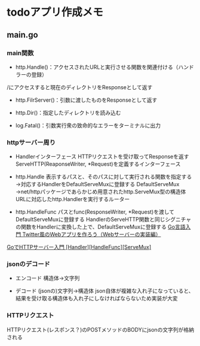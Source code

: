 # todoアプリ作成メモ

## main.go

### main関数

- http.Handle()：アクセスされたURLと実行させる関数を関連付ける（ハンドラーの登録）

/にアクセスすると現在のディレクトリをResponseとして返す

- http.FilrServer()：引数に渡したものをResponseとして返す

- http.Dir()：指定したディレクトリを読み込む

- log.Fatal()：引数実行衆の致命的なエラーをターミナルに出力

### httpサーバー周り

- Handlerインターフェース
HTTPリクエストを受け取ってResponseを返す
ServeHTTP(ReaponseWriter, *Request)を定義するインターフェース

- http.Handle
表示するパスと、そのパスに対して実行される関数を指定する
→対応するHandlerをDefaultServeMuxに登録する
DefaultServeMux
→net/httpパッケージであらかじめ用意されたhttp.ServeMux型の構造体
 URLに対応したhttp.Handlerを実行するルーター

- http.HandleFunc
パスとfunc(ResponseWriter, *Request)を渡してDefaultServeMuxに登録する
HandlerのServeHTTP関数と同じシグニチャの関数をHandlerに変換した上で、DefaultServeMuxに登録する
[Go言語入門 Twitter風のWebアプリを作ろう（Webサーバーの実装編）](https://blog.kannart.co.jp/programming/2026/)

[GoでHTTPサーバー入門 [Handler][HandleFunc][ServeMux]](https://noumenon-th.net/programming/2019/09/12/handler/)

### jsonのデコード
- エンコード
構造体→文字列

- デコード
(jsonの)文字列→構造体
json自体が複雑な入れ子になっていると、結果を受け取る構造体も入れ子にしなければならないため実装が大変

### HTTPリクエスト
HTTPリクエスト(レスポンス？)のPOSTメソッドのBODYにjsonの文字列が格納される
